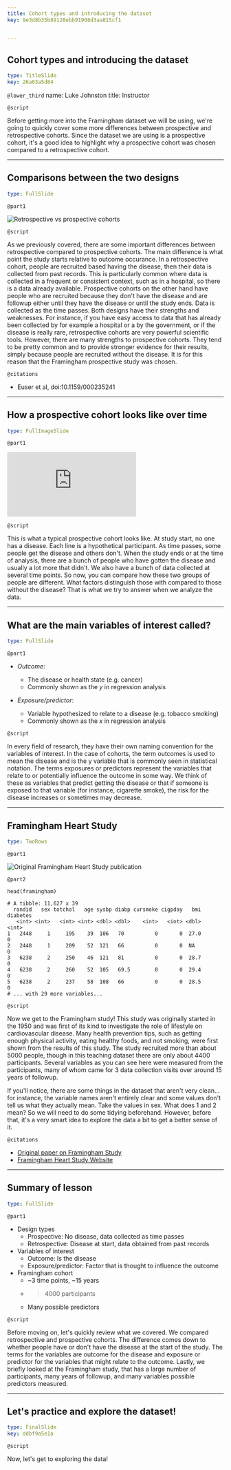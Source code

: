 ```yaml
---
title: Cohort types and introducing the dataset
key: 9e3d8b35b89128ebb91908d3aa815cf1


---
```

## Cohort types and introducing the dataset

```yaml
type: TitleSlide
key: 26a03a5d84
```

`@lower_third`
name: Luke Johnston
title: Instructor

`@script`

Before getting more into the Framingham dataset we will be using, we're going to
quickly cover some more differences between prospective and retrospective
cohorts. Since the dataset we are using is a prospective cohort, it's a good
idea to highlight why a prospective cohort was chosen compared to a
retrospective cohort.

---
## Comparisons between the two designs

```yaml
type: FullSlide
```

`@part1`

![Retrospective vs prospective cohorts](datasets/pro-vs-retro.png)

`@script`

As we previously covered, there are some important differences between
retrospective compared to prospective cohorts. The main difference is what point
the study starts relative to outcome occurance. In a retrospective cohort,
people are recruited based having the disease, then their data is collected from
past records. This is particularly common where data is collected in a frequent
or consistent context, such as in a hospital, so there is a data already
available. Prospective cohorts on the other hand have people who are recruited
because they don't have the disease and are followup either until they have the
disease or until the study ends. Data is collected as the time passes. Both
designs have their strengths and weaknesses. For instance, if you have easy
access to data that has already been collected by for example a hospital or a
by the government, or if the disease is really rare, retrospective cohorts are
very powerful scientific tools. However, there are many strengths to prospective
cohorts. They tend to be pretty common and to provide stronger evidence for
their results, simply because people are recruited without the disease. It is for
this reason that the Framingham prospective study was chosen.

`@citations`

- Euser et al, doi:10.1159/000235241

---
## How a prospective cohort looks like over time

```yaml
type: FullImageSlide
```

`@part1`

![Visual example of a prospective cohort](http://s3.amazonaws.com/assets.datacamp.com/production/repositories/2079/datasets/ff01e663a23c9cd65df9b4ddc46d5bc46b1647a6/prospective-cohort-visual-example.pdf)

`@script`

This is what a typical prospective cohort looks like. At study start, no one has
a disease. Each line is a hypothetical participant. As time passes, some people
get the disease and others don't. When the study ends or at the time of analysis,
there are a bunch of people who have gotten the disease and usually a lot more 
that didn't. We also have a bunch of data collected at several time points. So
now, you can compare how these two groups of people are different. What factors
distinguish those with compared to those without the disease? That is what we
try to answer when we analyze the data.

---
## What are the main variables of interest called?

```yaml
type: FullSlide
```

`@part1`

- *Outcome*: 
    - The disease or health state (e.g. cancer)
    - Commonly shown as the $y$ in regression analysis

- *Exposure/predictor*: 
    - Variable hypothesized to relate to a disease (e.g. tobacco smoking)
    - Commonly shown as the $x$ in regression analysis

`@script`

In every field of research, they have their own naming convention for the
variables of interest. In the case of cohorts, the term outcomes is used to 
mean the disease and is the y variable that is commonly seen in statistical
notation. The terms exposures or predictors represent the variables that relate
to or potentially influence the outcome in some way. We think of these as variables
that predict getting the disease or that if someone is exposed to that variable
(for instance, cigarette smoke), the risk for the disease increases or sometimes
may decrease.

---
## Framingham Heart Study

```yaml
type: TwoRows
```

`@part1`

![Original Framingham Heart Study publication](datasets/framingham-study.png)

`@part2`

```{r}
head(framingham)
```

```
# A tibble: 11,627 x 39
  randid   sex totchol   age sysbp diabp cursmoke cigpday   bmi diabetes
   <int> <int>   <int> <int> <dbl> <dbl>    <int>   <int> <dbl>    <int>
1   2448     1     195    39  106   70          0       0  27.0        0
2   2448     1     209    52  121   66          0       0  NA          0
3   6238     2     250    46  121   81          0       0  28.7        0
4   6238     2     260    52  105   69.5        0       0  29.4        0
5   6238     2     237    58  108   66          0       0  28.5        0
# ... with 29 more variables...
```

`@script`

Now we get to the Framingham study! This study was originally started in the 1950
and was first of its kind to investigate the role of lifestyle on cardiovascular
disease. Many health prevention tips, such as getting enough physical activity,
eating healthy foods, and not smoking, were first shown from the results of this
study. The study recruited more than about 5000 people, though in this teaching
dataset there are only about 4400 participants. Several variables as you can see
here were measured from the participants, many of whom came for 3 data
collection visits over around 15 years of followup. 

If you'll notice, there are some things in the dataset that aren't very clean...
for instance, the variable names aren't entirely clear and some values don't tell
us what they actually mean. Take the values in sex. What does 1 and 2 mean? So
we will need to do some tidying beforehand. However, before that, it's a very
smart idea to explore the data a bit to get a better sense of it.

`@citations`

- [Original paper on Framingham Study](https://www.ncbi.nlm.nih.gov/pmc/articles/PMC1525365/)
- [Framingham Heart Study Website](https://www.framinghamheartstudy.org/fhs-about/history/epidemiological-background/)

---
## Summary of lesson

```yaml
type: FullSlide
```

`@part1`

- Design types
    - Prospective: No disease, data collected as time passes
    - Retrospective: Disease at start, data obtained from past records
- Variables of interest
    - Outcome: Is the disease 
    - Exposure/predictor: Factor that is thought to influence the outcome
- Framingham cohort
    - ~3 time points, ~15 years
    - >4000 participants
    - Many possible predictors

`@script`

Before moving on, let's quickly review what we covered. We compared retrospective 
and prospective cohorts. The difference comes down to whether people have or don't 
have the disease at the start of the study. The terms for the variables are outcome
for the disease and exposure or predictor for the variables that might relate to
the outcome. Lastly, we briefly looked at the Framingham study, that has a large
number of participants, many years of followup, and many variables possible
predictors measured.

---
## Let's practice and explore the dataset!

```yaml
type: FinalSlide
key: ddbf9a5e1a
```

`@script`

Now, let's get to exploring the data!
